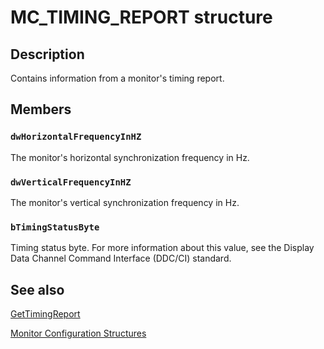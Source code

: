 # MC_TIMING_REPORT structure

## Description

Contains information from a monitor's timing report.

## Members

### `dwHorizontalFrequencyInHZ`

The monitor's horizontal synchronization frequency in Hz.

### `dwVerticalFrequencyInHZ`

The monitor's vertical synchronization frequency in Hz.

### `bTimingStatusByte`

Timing status byte. For more information about this value, see the Display Data Channel Command Interface (DDC/CI) standard.

## See also

[GetTimingReport](https://learn.microsoft.com/windows/desktop/api/lowlevelmonitorconfigurationapi/nf-lowlevelmonitorconfigurationapi-gettimingreport)

[Monitor Configuration Structures](https://learn.microsoft.com/windows/desktop/Monitor/monitor-configuration-structures)